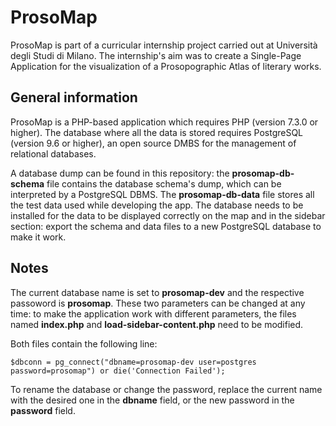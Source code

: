 # ProsoMap
ProsoMap is part of a curricular internship project carried out at Università degli Studi di Milano. The internship's aim was to create a Single-Page Application for the visualization of a Prosopographic Atlas of literary works.

## General information

ProsoMap is a PHP-based application which requires PHP (version 7.3.0 or higher). The database where all the data is stored requires PostgreSQL (version 9.6 or higher), an open source DMBS for the management of relational databases.

A database dump can be found in this repository: the **prosomap-db-schema** file contains the database schema's dump, which can be interpreted by a PostgreSQL DBMS. The **prosomap-db-data** file stores all the test data used while developing the app. The database needs to be installed for the data to be displayed correctly on the map and in the sidebar section: export the schema and data files to a new PostgreSQL database to make it work.

## Notes
The current database name is set to **prosomap-dev** and the respective passoword is **prosomap**. These two parameters can be changed at any time: to make the application work with different parameters, the files named **index.php** and **load-sidebar-content.php** need to be modified.

Both files contain the following line:

```
$dbconn = pg_connect("dbname=prosomap-dev user=postgres password=prosomap") or die('Connection Failed');
```

To rename the database or change the password, replace the current name with the desired one in the **dbname** field, or the new password in the **password** field. 
